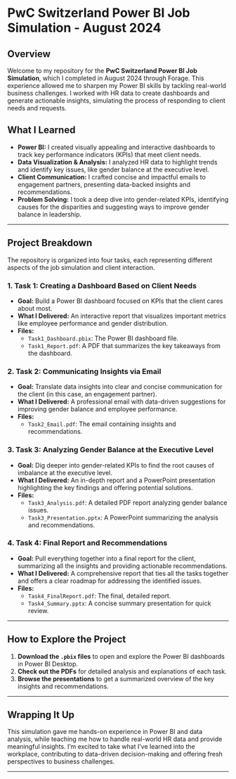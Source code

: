 # PwC Switzerland Power BI Job Simulation - August 2024

## Overview

Welcome to my repository for the **PwC Switzerland Power BI Job Simulation**, which I completed in August 2024 through Forage. This experience allowed me to sharpen my Power BI skills by tackling real-world business challenges. I worked with HR data to create dashboards and generate actionable insights, simulating the process of responding to client needs and requests.

## What I Learned
- **Power BI:** I created visually appealing and interactive dashboards to track key performance indicators (KPIs) that meet client needs.
- **Data Visualization & Analysis:** I analyzed HR data to highlight trends and identify key issues, like gender balance at the executive level.
- **Client Communication:** I crafted concise and impactful emails to engagement partners, presenting data-backed insights and recommendations.
- **Problem Solving:** I took a deep dive into gender-related KPIs, identifying causes for the disparities and suggesting ways to improve gender balance in leadership.

---

## Project Breakdown

The repository is organized into four tasks, each representing different aspects of the job simulation and client interaction.

### 1. Task 1: Creating a Dashboard Based on Client Needs
- **Goal:** Build a Power BI dashboard focused on KPIs that the client cares about most.
- **What I Delivered:** An interactive report that visualizes important metrics like employee performance and gender distribution.
- **Files:**
  - `Task1_Dashboard.pbix`: The Power BI dashboard file.
  - `Task1_Report.pdf`: A PDF that summarizes the key takeaways from the dashboard.

### 2. Task 2: Communicating Insights via Email
- **Goal:** Translate data insights into clear and concise communication for the client (in this case, an engagement partner).
- **What I Delivered:** A professional email with data-driven suggestions for improving gender balance and employee performance.
- **Files:**
  - `Task2_Email.pdf`: The email containing insights and recommendations.

### 3. Task 3: Analyzing Gender Balance at the Executive Level
- **Goal:** Dig deeper into gender-related KPIs to find the root causes of imbalance at the executive level.
- **What I Delivered:** An in-depth report and a PowerPoint presentation highlighting the key findings and offering potential solutions.
- **Files:**
  - `Task3_Analysis.pdf`: A detailed PDF report analyzing gender balance issues.
  - `Task3_Presentation.pptx`: A PowerPoint summarizing the analysis and recommendations.

### 4. Task 4: Final Report and Recommendations
- **Goal:** Pull everything together into a final report for the client, summarizing all the insights and providing actionable recommendations.
- **What I Delivered:** A comprehensive report that ties all the tasks together and offers a clear roadmap for addressing the identified issues.
- **Files:**
  - `Task4_FinalReport.pdf`: The final, detailed report.
  - `Task4_Summary.pptx`: A concise summary presentation for quick review.

---

## How to Explore the Project

1. **Download the `.pbix` files** to open and explore the Power BI dashboards in Power BI Desktop.
2. **Check out the PDFs** for detailed analysis and explanations of each task.
3. **Browse the presentations** to get a summarized overview of the key insights and recommendations.

---

## Wrapping It Up

This simulation gave me hands-on experience in Power BI and data analysis, while teaching me how to handle real-world HR data and provide meaningful insights. I’m excited to take what I’ve learned into the workplace, contributing to data-driven decision-making and offering fresh perspectives to business challenges.

---

